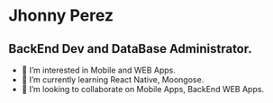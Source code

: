# Jhonny Perez
## BackEnd Dev and DataBase Administrator.

- 👀 I’m interested in Mobile and WEB Apps.
- 🌱 I’m currently learning React Native, Moongose.
- 💞️ I’m looking to collaborate on Mobile Apps, BackEnd WEB Apps.

<!---
MonsterJhonny19/MonsterJhonny19 is a ✨ special ✨ repository because its `README.md` (this file) appears on your GitHub profile.
You can click the Preview link to take a look at your changes.
--->
